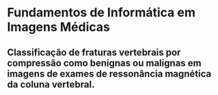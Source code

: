 # Fundamentos de Informática em Imagens Médicas
## Classificação de fraturas vertebrais por compressão como benignas ou malignas em imagens de exames de ressonância magnética da coluna vertebral.

